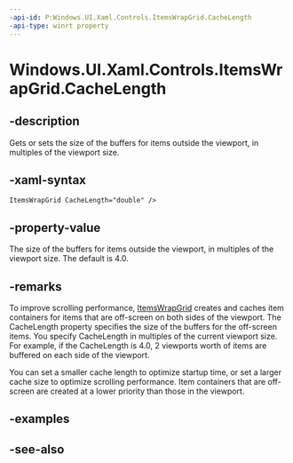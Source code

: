 ```yaml
---
-api-id: P:Windows.UI.Xaml.Controls.ItemsWrapGrid.CacheLength
-api-type: winrt property
---
```


<!-- Property syntax
public double CacheLength { get;  set; }
-->

# Windows.UI.Xaml.Controls.ItemsWrapGrid.CacheLength

## -description
Gets or sets the size of the buffers for items outside the viewport, in multiples of the viewport size.



## -xaml-syntax
```xaml
ItemsWrapGrid CacheLength="double" />
```


## -property-value
The size of the buffers for items outside the viewport, in multiples of the viewport size. The default is 4.0.

## -remarks
To improve scrolling performance, [ItemsWrapGrid](itemswrapgrid.md) creates and caches item containers for items that are off-screen on both sides of the viewport. The CacheLength property specifies the size of the buffers for the off-screen items. You specify CacheLength in multiples of the current viewport size. For example, if the CacheLength is 4.0, 2 viewports worth of items are buffered on each side of the viewport.

You can set a smaller cache length to optimize startup time, or set a larger cache size to optimize scrolling performance. Item containers that are off-screen are created at a lower priority than those in the viewport.

## -examples

## -see-also
